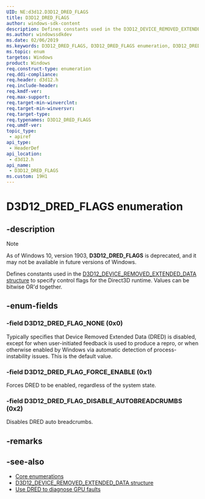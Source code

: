 ```yaml
---
UID: NE:d3d12.D3D12_DRED_FLAGS
title: D3D12_DRED_FLAGS
author: windows-sdk-content
description: Defines constants used in the D3D12_DEVICE_REMOVED_EXTENDED_DATA structure to specify control flags for the Direct3D runtime.
ms.author: windowssdkdev
ms.date: 02/06/2019
ms.keywords: D3D12_DRED_FLAGS, D3D12_DRED_FLAGS enumeration, D3D12_DRED_FLAG_NONE, D3D12_DRED_FLAG_FORCE_ENABLE, D3D12_DRED_FLAG_DISABLE_AUTOBREADCRUMBS, d3d12/D3D12_DRED_FLAGS, d3d12/D3D12_DRED_FLAGS enumeration, d3d12/D3D12_DRED_FLAG_NONE, d3d12/D3D12_DRED_FLAG_FORCE_ENABLE, d3d12/D3D12_DRED_FLAG_DISABLE_AUTOBREADCRUMBS, direct3d12.d3d12_dred_flags
ms.topic: enum
targetos: Windows
product: Windows
req.construct-type: enumeration
req.ddi-compliance: 
req.header: d3d12.h
req.include-header: 
req.kmdf-ver: 
req.max-support: 
req.target-min-winverclnt: 
req.target-min-winversvr: 
req.target-type: 
req.typenames: D3D12_DRED_FLAGS
req.umdf-ver: 
topic_type:
 - apiref
api_type:
 - HeaderDef
api_location:
 - d3d12.h
api_name:
 - D3D12_DRED_FLAGS
ms.custom: 19H1
---
```


# D3D12_DRED_FLAGS enumeration

## -description

> [!NOTE]
> As of Windows 10, version 1903, **D3D12_DRED_FLAGS** is deprecated, and it may not be available in future versions of Windows.

Defines constants used in the [D3D12_DEVICE_REMOVED_EXTENDED_DATA structure](ns-d3d12-d3d12_device_removed_extended_data.md) to specify control flags for the Direct3D runtime. Values can be bitwise OR'd together.

## -enum-fields

### -field D3D12_DRED_FLAG_NONE (0x0)

Typically specifies that Device Removed Extended Data (DRED) is disabled, except for when user-initiated feedback is used to produce a repro, or when otherwise enabled by Windows via automatic detection of process-instability issues. This is the default value.

### -field D3D12_DRED_FLAG_FORCE_ENABLE (0x1)

Forces DRED to be enabled, regardless of the system state.

### -field D3D12_DRED_FLAG_DISABLE_AUTOBREADCRUMBS (0x2)

Disables DRED auto breadcrumbs.

## -remarks

## -see-also

* [Core enumerations](/windows/desktop/direct3d12/direct3d-12-enumerations)
* [D3D12_DEVICE_REMOVED_EXTENDED_DATA structure](ns-d3d12-d3d12_device_removed_extended_data.md)
* [Use DRED to diagnose GPU faults](/windows/desktop/direct3d12/use-dred)
